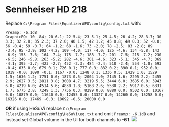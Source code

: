 # Sennheiser HD 218
Replace `C:\Program Files\EqualizerAPO\config\config.txt` with:
```
Preamp: -6.1dB
GraphicEQ: 10 -84; 20 6.1; 22 5.4; 23 5.1; 25 4.5; 26 4.2; 28 3.7; 30 3.3; 32 2.8; 35 2.3; 37 2.0; 40 1.5; 42 1.2; 45 0.8; 49 0.3; 52 -0.0; 56 -0.4; 59 -0.7; 64 -1.2; 68 -1.6; 73 -2.0; 78 -2.5; 83 -2.8; 89 -3.4; 95 -3.9; 102 -4.2; 109 -4.0; 117 -4.0; 125 -4.6; 134 -5.8; 143 -6.9; 153 -7.6; 164 -7.4; 175 -7.7; 188 -7.7; 201 -7.5; 215 -7.2; 230 -6.5; 246 -5.8; 263 -5.2; 282 -4.6; 301 -4.6; 323 -5.1; 345 -4.7; 369 -4.1; 395 -3.7; 423 -2.7; 452 -2.3; 484 -2.4; 518 -2.4; 554 -1.8; 593 -0.4; 635 0.0; 679 0.1; 726 0.1; 777 0.3; 832 0.2; 890 0.1; 952 0.0; 1019 -0.0; 1090 -0.1; 1167 -0.0; 1248 0.1; 1336 0.5; 1429 1.0; 1529 1.5; 1636 1.2; 1751 0.6; 1873 0.5; 2004 1.0; 2145 1.6; 2295 2.2; 2455 2.9; 2627 3.5; 2811 3.8; 3008 4.7; 3219 5.5; 3444 6.0; 3685 6.0; 3943 6.0; 4219 6.0; 4514 5.6; 4830 1.8; 5168 2.6; 5530 2.2; 5917 0.5; 6331 1.7; 6775 2.8; 7249 1.3; 7756 0.3; 8299 0.0; 8880 0.0; 9502 0.0; 10167 0.0; 10879 0.0; 11640 0.0; 12455 0.0; 13327 0.0; 14260 0.0; 15258 0.0; 16326 0.0; 17469 -0.3; 18692 -0.6; 20000 0.0
```
**OR** if using HeSuVi replace `C:\Program Files\EqualizerAPO\config\HeSuVi\eq.txt` and omit `Preamp: -6.1dB` and instead set Global volume in the UI for both channels to **-61**.
![](https://raw.githubusercontent.com/jaakkopasanen/AutoEq/master/results/Innerfidelity%202017/innerfidelity/onear/Sennheiser%20HD%20218/Sennheiser%20HD%20218.png)